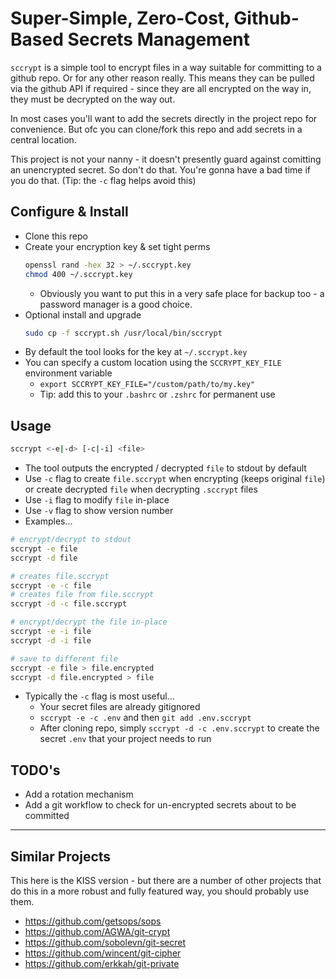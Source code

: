 # Super-Simple, Zero-Cost, Github-Based Secrets Management
`sccrypt` is a simple tool to encrypt files in a way suitable for committing to a github repo. Or for any other reason really.
This means they can be pulled via the github API if required - since they are all encrypted on the way in, they must be decrypted on the way out.

In most cases you'll want to add the secrets directly in the project repo for convenience. But ofc you can clone/fork this repo and add secrets in a central location.

This project is not your nanny - it doesn't presently guard against comitting an unencrypted secret.
So don't do that. You're gonna have a bad time if you do that.
(Tip: the `-c` flag helps avoid this)

## Configure & Install
* Clone this repo
* Create your encryption key & set tight perms
  ```bash
  openssl rand -hex 32 > ~/.sccrypt.key
  chmod 400 ~/.sccrypt.key
  ```
  * Obviously you want to put this in a very safe place for backup too - a password manager is a good choice.
* Optional install and upgrade
  ```bash
  sudo cp -f sccrypt.sh /usr/local/bin/sccrypt
  ```
* By default the tool looks for the key at `~/.sccrypt.key`
* You can specify a custom location using the `SCCRYPT_KEY_FILE` environment variable
  * `export SCCRYPT_KEY_FILE="/custom/path/to/my.key"`
  * Tip: add this to your `.bashrc` or `.zshrc` for permanent use

## Usage
```bash
sccrypt <-e|-d> [-c|-i] <file>
```
* The tool outputs the encrypted / decrypted `file` to stdout by default
* Use `-c` flag to create `file.sccrypt` when encrypting (keeps original `file`) or create decrypted `file` when decrypting `.sccrypt` files
* Use `-i` flag to modify `file` in-place
* Use `-v` flag to show version number
* Examples...
```bash
# encrypt/decrypt to stdout
sccrypt -e file                    
sccrypt -d file

# creates file.sccrypt
sccrypt -e -c file
# creates file from file.sccrypt
sccrypt -d -c file.sccrypt

# encrypt/decrypt the file in-place
sccrypt -e -i file
sccrypt -d -i file

# save to different file
sccrypt -e file > file.encrypted
sccrypt -d file.encrypted > file
```
* Typically the `-c` flag is most useful...
  * Your secret files are already gitignored
  * `sccrypt -e -c .env` and then `git add .env.sccrypt`
  * After cloning repo, simply `sccrypt -d -c .env.sccrypt` to create the secret `.env` that your project needs to run

## TODO's
* Add a rotation mechanism
* Add a git workflow to check for un-encrypted secrets about to be committed

---

## Similar Projects
This here is the KISS version - but there are a number of other projects that do this in a more robust and fully featured way, you should probably use them.

* https://github.com/getsops/sops
* https://github.com/AGWA/git-crypt
* https://github.com/sobolevn/git-secret
* https://github.com/wincent/git-cipher
* https://github.com/erkkah/git-private
